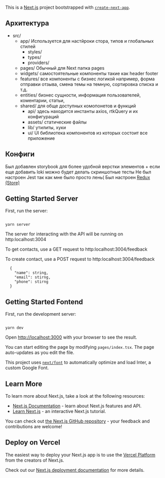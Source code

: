 This is a [Next.js](https://nextjs.org/) project bootstrapped with [`create-next-app`](https://github.com/vercel/next.js/tree/canary/packages/create-next-app).

## Архитектура 

- src/
  - app/  Используется для настйроки стора, типов и глобальных стилей
    - styles/
    - types/
    - providers/ 
  - pages/ Обычный для Next папка pages 
  - widgets/   самостоятельные компоненты такие как header footer 
  - features/   все компоненты с бизнес логикой например, форма отправки отзыва, смена темы на темную, сортировка списка и т.д.
  - entities/ бизнес сущности, информация пользователей, коментарии, статьи,  
  - shared/ для обще доступных комопонетов и функций
    - api/ здесь находится инстанты axios, rtkQuery и их конфигураций
    - assets/ статические файлы 
    - lib/ утилиты, хуки
    - ui/ UI библиотека компонентов из которых состоит все приложение


## Конфиги
Был добавлен storybook для более удобной верстки элементов + если еще добавить loki можно будет делать скриншотные тесты
Не был настроен Jest так как мне было просто лень( 
Был настроен [Redux (Store)](/docs/store.md) 

## Getting Started Server

First, run the server:

```

yarn server

```

The server for interacting with the API will be running on http:localhost:3004

To get contacts, use a GET request to http:localhost:3004/feedback

To create contact, use a POST request to http:localhost:3004/feedback

```
  {
    "name": string,
    "email": stirng,
    "phone": stirng
  }
```

## Getting Started Fontend

First, run the development server:

```

yarn dev

```

Open [http://localhost:3000](http://localhost:3000) with your browser to see the result.

You can start editing the page by modifying `pages/index.tsx`. The page auto-updates as you edit the file.

This project uses [`next/font`](https://nextjs.org/docs/basic-features/font-optimization) to automatically optimize and load Inter, a custom Google Font.

## Learn More

To learn more about Next.js, take a look at the following resources:

- [Next.js Documentation](https://nextjs.org/docs) - learn about Next.js features and API.
- [Learn Next.js](https://nextjs.org/learn) - an interactive Next.js tutorial.

You can check out [the Next.js GitHub repository](https://github.com/vercel/next.js/) - your feedback and contributions are welcome!

## Deploy on Vercel

The easiest way to deploy your Next.js app is to use the [Vercel Platform](https://vercel.com/new?utm_medium=default-template&filter=next.js&utm_source=create-next-app&utm_campaign=create-next-app-readme) from the creators of Next.js.

Check out our [Next.js deployment documentation](https://nextjs.org/docs/deployment) for more details.
